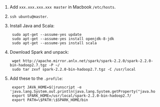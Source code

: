 1. Add `xxx.xxx.xxx.xxx master` in Macbook `/etc/hosts`.
2. `ssh ubuntu@master`.
3. Install Java and Scala:

        sudo apt-get --assume-yes update
        sudo apt-get --assume-yes install openjdk-8-jdk
        sudo apt-get --assume-yes install scala
4. Download Spark and unpack:

        wget http://apache.mirror.anlx.net/spark/spark-2.2.0/spark-2.2.0-bin-hadoop2.7.tgz -P ~/
        sudo tar zxvf spark-2.2.0-bin-hadoop2.7.tgz -C /usr/local
5. Add these to the `.profile`:

        export JAVA_HOME=$(jrunscript -e 'java.lang.System.out.println(java.lang.System.getProperty("java.home"));')
        export SPARK_HOME=/usr/local/spark-2.2.0-bin-hadoop2.7/
        export PATH=\$PATH:\$SPARK_HOME/bin

